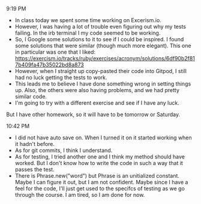 9:19 PM

- In class today we spent some time working on Excerism.io.
- However, I was having a lot of trouble even figuring out why my tests failing. In the irb terminal I my code seemed to be working.<br>
- So, I Google some solutions to it to see if I could be inspired. I found some solutions that were similar (though much more elegant). This one in particular was one that I liked: https://exercism.io/tracks/ruby/exercises/acronym/solutions/6df90b2f817b409fa47b35022bd8a873
- However, when I straight up copy-pasted their code into Gitpod, I still had no luck getting the tests to work. <br>
- This leads me to believe I have done something wrong in setting things up. Also, the others were also having problems, and we had pretty similar code.<br>
- I'm going to try with a different exercise and see if I have any luck. 

But I have other homework, so it will have to be tomorrow or Saturday.

10:42 PM

- I did not have auto save on. When I turned it on it started working when it hadn't before.
- As for git commits, I think I understand. 
- As for testing, I tried another one and I think my method should have worked. But I don't know how to write the code in such a way that it passes the test.
- There is Phrase.new("word") but Phrase is an unitialized constant. Maybe I can figure it out, but I am not confident. Maybe since I have a feel for the code, I'll just get used to the specifcs of testing as we go through the course. I am tired, so I am done for now.
